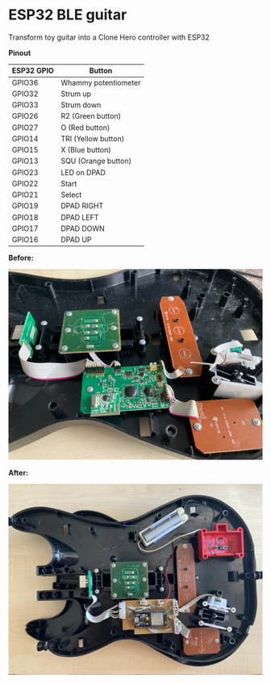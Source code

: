 # ESP32 BLE guitar

Transform toy guitar into a Clone Hero controller with ESP32

**Pinout**

| ESP32 GPIO | Button               |
| ---------- | -------------------- |
| GPIO36     | Whammy potentiometer |
| GPIO32     | Strum up             |
| GPIO33     | Strum down           |
| GPIO26     | R2 (Green button)    |
| GPIO27     | O (Red button)       |
| GPIO14     | TRI (Yellow button)  |
| GPIO15     | X (Blue button)      |
| GPIO13     | SQU (Orange button)  |
| GPIO23     | LED on DPAD          |
| GPIO22     | Start                |
| GPIO21     | Select               |
| GPIO19     | DPAD RIGHT           |
| GPIO18     | DPAD LEFT            |
| GPIO17     | DPAD DOWN            |
| GPIO16     | DPAD UP              |



**Before:**

![](docs/guitar-before.jpg)

**After:**

![](docs/guitar-after.jpg)